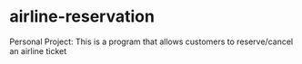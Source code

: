 # airline-reservation
Personal Project: This is a program that allows customers to reserve/cancel an airline ticket
